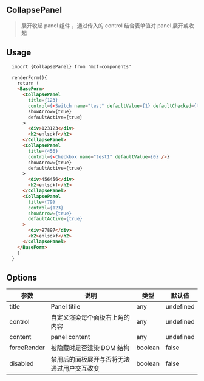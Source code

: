 ## CollapsePanel

> 展开收起 panel 组件 ，通过传入的 control 结合表单值对 panel 展开或收起

## Usage

>

```html
  import {CollapsePanel} from 'mcf-components'

  renderForm(){
    return (
    <BaseForm>
      <CollapsePanel
        title={123}
        control={<Switch name="test" defaultValue={1} defaultChecked={true} />}
        showArrow={true}
        defaultActive={true}
      >
        <div>123123</div>
        <h2>enlsdkf</h2>
      </CollapsePanel>
      <CollapsePanel
        title={456}
        control={<Checkbox name="test1" defaultValue={0} />}
        showArrow={true}
        defaultActive={true}
      >
        <div>456456</div>
        <h2>enlsdkf</h2>
      </CollapsePanel>
      <CollapsePanel
        title={79}
        control={123}
        showArrow={true}
        defaultActive={true}
      >
        <div>97897</div>
        <h2>enlsdkf</h2>
      </CollapsePanel>
    </BaseForm>
    )
  }
```

## Options

| 参数        | 说明                                       | 类型    | 默认值    |
| ----------- | ------------------------------------------ | ------- | --------- |
| title       | Panel titile                               | any     | undefined |
| control     | 自定义渲染每个面板右上角的内容             | any     | undefined |
| content     | panel content                              | any     | undefined |
| forceRender | 被隐藏时是否渲染 DOM 结构                  | boolean | false     |
| disabled    | 禁用后的面板展开与否将无法通过用户交互改变 | boolean | false     |

